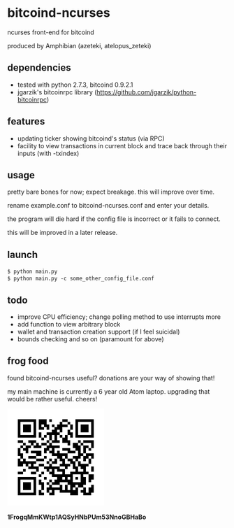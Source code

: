# bitcoind-ncurses
ncurses front-end for bitcoind

produced by Amphibian (azeteki, atelopus_zeteki)

## dependencies
* tested with python 2.7.3, bitcoind 0.9.2.1
* jgarzik's bitcoinrpc library (https://github.com/jgarzik/python-bitcoinrpc)

## features
* updating ticker showing bitcoind's status (via RPC)
* facility to view transactions in current block and trace back through their inputs (with -txindex)

## usage
pretty bare bones for now; expect breakage. this will improve over time.

rename example.conf to bitcoind-ncurses.conf and enter your details.

the program will die hard if the config file is incorrect or it fails to connect.

this will be improved in a later release.
 
## launch
```
$ python main.py
$ python main.py -c some_other_config_file.conf
```

## todo
* improve CPU efficiency; change polling method to use interrupts more
* add function to view arbitrary block
* wallet and transaction creation support (if I feel suicidal)
* bounds checking and so on (paramount for above)

## frog food
found bitcoind-ncurses useful? donations are your way of showing that!

my main machine is currently a 6 year old Atom laptop. upgrading that would be rather useful. cheers!

![ScreenShot](/screenshots/donation-qr.png)

**1FrogqMmKWtp1AQSyHNbPUm53NnoGBHaBo**
